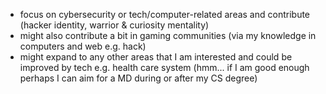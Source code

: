 - focus on cybersecurity or tech/computer-related areas and contribute (hacker identity, warrior & curiosity mentality)
- might also contribute a bit in gaming communities (via my knowledge in computers and web e.g. hack)  
- might expand to any other areas that I am interested and could be improved by tech e.g. health care system (hmm... if I am good enough perhaps I can aim for a MD during or after my CS degree)

